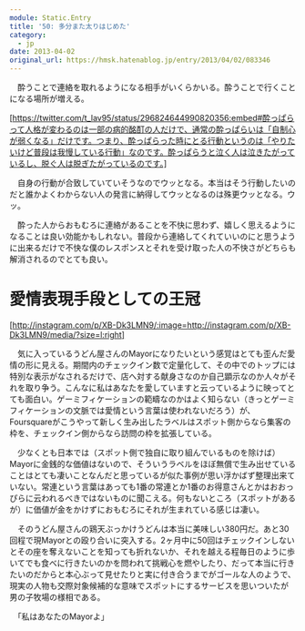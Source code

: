 ```yaml
---
module: Static.Entry
title: '50: 多分また太りはじめた'
category:
  - jp
date: 2013-04-02
original_url: https://hmsk.hatenablog.jp/entry/2013/04/02/083346
---
```


　酔うことで連絡を取れるようになる相手がいくらかいる。酔うことで行くことになる場所が増える。

[https://twitter.com/t_lav95/status/296824644990820356:embed#酔っぱらって人格が変わるのは一部の病的酩酊の人だけで、通常の酔っぱらいは「自制心が弱くなる」だけです。つまり、酔っぱらった時にとる行動というのは「やりたいけど普段は我慢している行動」なのです。酔っぱらうと泣く人は泣きたがっているし、脱ぐ人は脱ぎたがっているのです。]

　自身の行動が合致していていそうなのでウッとなる。本当はそう行動したいのだと誰かよくわからない人の発言に納得してウッとなるのは殊更ウッとなる。ウッ。

　酔った人からおもむろに連絡があることを不快に思わず、嬉しく思えるようになることは良い効能かもしれない。普段から連絡してくれていいのにと思うように出来るだけで不快な僕のレスポンスとそれを受け取った人の不快さがどちらも解消されるのでとても良い。

# 愛情表現手段としての王冠
[http://instagram.com/p/XB-Dk3LMN9/:image=http://instagram.com/p/XB-Dk3LMN9/media/?size=l:right]

　気に入っているうどん屋さんのMayorになりたいという感覚はとても歪んだ愛情の形に見える。期間内のチェックイン数で定量化して、その中でのトップには特別な表示がなされるだけで、店へ対する献身さなのか自己顕示なのか人々がそれを取り争う。こんなに私はあなたを愛していますと云っているように映ってとても面白い。ゲーミフィケーションの範疇なのかはよく知らない（きっとゲーミフィケーションの文脈では愛情という言葉は使われないだろう）が、Foursquareがこうやって新しく生み出したラベルはスポット側からなら集客の枠を、チェックイン側からなら訪問の枠を拡張している。

　少なくとも日本では（スポット側で独自に取り組んでいるものを除けば）Mayorに金銭的な価値はないので、そういうラベルをほぼ無償で生み出せていることはとても凄いことなんだと思っているが似た事例が思い浮かばず整理出来ていない。常連という言葉はあっても1番の常連とか1番のお得意さんとかはおおっぴらに云われるべきではないものに聞こえる。何もないところ（スポットがあるが）に価値が金をかけずにおもむろにそれが生まれている感じは凄い。

　そのうどん屋さんの鶏天ぶっかけうどんは本当に美味しい380円だ。あと30回程で現Mayorとの殴り合いに突入する。2ヶ月中に50回はチェックインしないとその座を奪えないことを知っても折れないか、それを越える程毎日のように歩いてでも食べに行きたいのかを問われて挑戦心を燃やしたり、だって本当に行きたいのだからと本心ぶって見せたりと実に付き合うまでがゴールな人のようで、現実の人物も交際対象候補的な意味でスポットにするサービスを思いついたが男の子牧場の様相である。

　「私はあなたのMayorよ」
